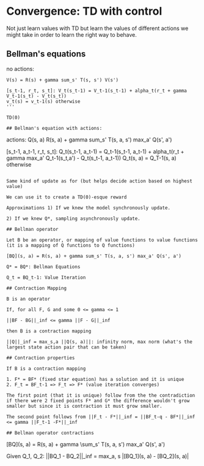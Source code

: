 # Convergence: TD with control

Not just learn values with TD but learn the values of different actions we might take in order to learn the right way to behave.

## Bellman's equations

no actions:

```
V(s) = R(s) + gamma sum_s' T(s, s') V(s')

[s_t-1, r_t, s_t]: V_t(s_t-1) = V_t-1(s_t-1) + alpha_t(r_t + gamma V_t-1(s_t) - V_t(s_t))
v_t(s) = v_t-1(s) otherwise
'''

TD(0)

## Bellman's equation with actions:

```
actions: Q(s, a) R(s, a) + gamma sum_s' T(s, a, s') max_a' Q(s', a')

[s_t-1, a_t-1, r_t, s_t]: Q_t(s_t-1, a_t-1) = Q_t-1(s_t-1, a_t-1) + alpha_t(r_t + gamma max_a' Q_t-1(s_t,a') - Q_t(s_t-1, a_t-1))
Q_t(s, a) = Q_T-1(s, a) otherwise
```

Same kind of update as for (but helps decide action based on highest value)

We can use it to create a TD(0)-esque reward

Approximations 1) If we knew the model synchronously update.

2) If we knew Q*, sampling asynchronously update.

## Bellman operator

Let B be an operator, or mapping of value functions to value functions (it is a mapping of Q functions to Q functions)

[BQ](s, a) = R(s, a) + gamma sum_s' T(s, a, s') max_a' Q(s', a')

Q* = BQ*: Bellman Equations

Q_t = BQ_t-1: Value Iteration

## Contraction Mapping

B is an operator

If, for all F, G and some 0 <= gamma <= 1

||BF - BG||_inf <= gamma ||F - G||_inf

then B is a contraction mapping

||Q||_inf = max_s,a ||Q(s, a)||: infinity norm, max norm (what's the largest state action pair that can be taken)

## Contraction properties

If B is a contraction mapping

1. F* = BF* (fixed star equation) has a solution and it is unique
2. F_t = BF_t-1 => F_t => F* (value iteration converges)

The first point (that it is unique) follow from the the contradiction if there were 2 fixed points F* and G* the difference wouldn't grow smaller but since it is contraction it must grow smaller.

The second point follows from ||F_t - F*||_inf = ||BF_t-q - BF*||_inf <= gamma ||F_t-1 -F*||_inf

## Bellman operator contractions

```
[BQ](s, a) = R(s, a) + gamma \sum_s' T(s, a, s') max_a' Q(s', a')

Given Q_1, Q_2:
||BQ_1 - BQ_2||_inf = max_a, s |[BQ_1](s, a) - [BQ_2](s, a)|